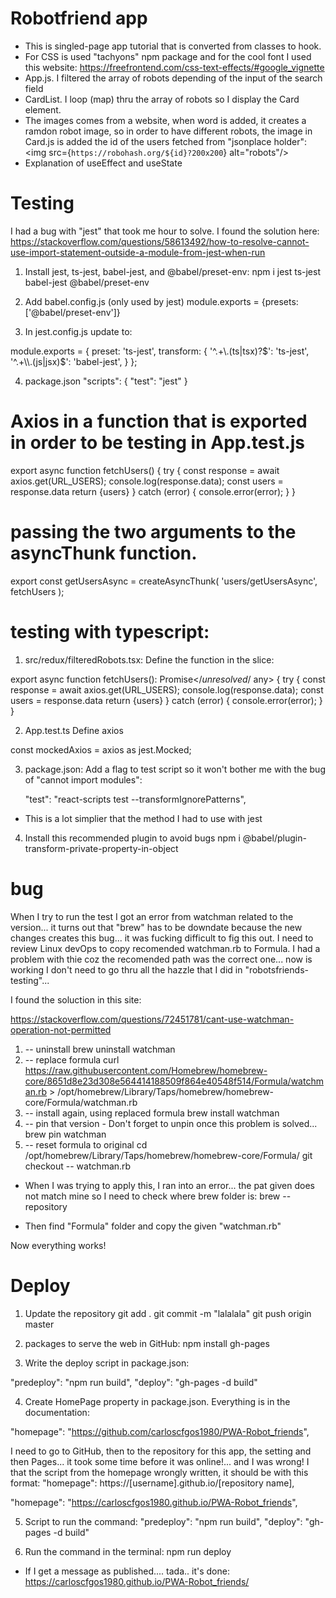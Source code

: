 # Robotfriend app

- This is singled-page app tutorial that is converted from classes to hook.
- For CSS is used "tachyons" npm package and for the cool font I used this website:
  https://freefrontend.com/css-text-effects/#google_vignette
- App.js. I filtered the array of robots depending of the input of the search field
- CardList. I loop (map) thru the array of robots so I display the Card element.
- The images comes from a website, when word is added, it creates a ramdon robot image, so in order to have different robots, the image in Card.js is added the id of the users fetched from "jsonplace holder":
  <img src={`https://robohash.org/${id}?200x200`} alt="robots"/>
- Explanation of useEffect and useState

# Testing

I had a bug with "jest" that took me hour to solve. I found the solution here:
https://stackoverflow.com/questions/58613492/how-to-resolve-cannot-use-import-statement-outside-a-module-from-jest-when-run

1. Install jest, ts-jest, babel-jest, and @babel/preset-env:
   npm i jest ts-jest babel-jest @babel/preset-env

2. Add babel.config.js (only used by jest)
   module.exports = {presets: ['@babel/preset-env']}

3. In jest.config.js update to:

module.exports = {
preset: 'ts-jest',
transform: {
'^.+\\.(ts|tsx)?$': 'ts-jest',
    '^.+\\.(js|jsx)$': 'babel-jest',
}
};

4. package.json
   "scripts": {
   "test": "jest"
   }

# Axios in a function that is exported in order to be testing in App.test.js

export async function fetchUsers() {
try {
const response = await axios.get(URL_USERS);
console.log(response.data);
const users = response.data
return {users}
} catch (error) {
console.error(error);
}
}

# passing the two arguments to the asyncThunk function.

export const getUsersAsync = createAsyncThunk(
'users/getUsersAsync', fetchUsers
);

# testing with typescript:

1. src/redux/filteredRobots.tsx: Define the function in the slice:

export async function fetchUsers(): Promise</_unresolved_/ any> {
try {
const response = await axios.get(URL_USERS);
console.log(response.data);
const users = response.data
return {users}
} catch (error) {
console.error(error);
}
}

2. App.test.ts Define axios

const mockedAxios = axios as jest.Mocked<typeof axios>;

3. package.json: Add a flag to test script so it won't bother me with the bug of "cannot import modules":

   "test": "react-scripts test --transformIgnorePatterns",

- This is a lot simplier that the method I had to use with jest

4. Install this recommended plugin to avoid bugs
   npm i @babel/plugin-transform-private-property-in-object

# bug

When I try to run the test I got an error from watchman related to the version... it turns out that "brew" has to be downdate because the new changes creates this bug... it was fucking difficult to fig this out. I need to review Linux devOps to copy recomended watchman.rb to Formula. I had a problem with thie coz the recomended path was the correct one... now is working I don't need to go thru all the hazzle that I did in "robotsfriends-testing"...

I found the soluction in this site:

https://stackoverflow.com/questions/72451781/cant-use-watchman-operation-not-permitted

1. -- uninstall
   brew uninstall watchman
2. -- replace formula
   curl https://raw.githubusercontent.com/Homebrew/homebrew-core/8651d8e23d308e564414188509f864e40548f514/Formula/watchman.rb > /opt/homebrew/Library/Taps/homebrew/homebrew-core/Formula/watchman.rb
3. -- install again, using replaced formula
   brew install watchman
4. -- pin that version - Don't forget to unpin once this problem is solved...
   brew pin watchman
5. -- reset formula to original
   cd /opt/homebrew/Library/Taps/homebrew/homebrew-core/Formula/
   git checkout -- watchman.rb

- When I was trying to apply this, I ran into an error... the pat given does not match mine so I need to check where brew folder is:
  brew --repository

- Then find "Formula" folder and copy the given "watchman.rb"

Now everything works!

# Deploy

1. Update the repository
   git add .
   git commit -m "lalalala"
   git push origin master

2. packages to serve the web in GitHub:
   npm install gh-pages

3. Write the deploy script in package.json:

"predeploy": "npm run build",
"deploy": "gh-pages -d build"

4. Create HomePage property in package.json. Everything is in the documentation:

"homepage": "https://github.com/carloscfgos1980/PWA-Robot_friends",

I need to go to GitHub, then to the repository for this app, the setting and then Pages... it took some time before it was online!... and I was wrong! I that the script from the homepage wrongly written, it should be with this format:
"homepage": https://[username].github.io/[repository name],

"homepage": "https://carloscfgos1980.github.io/PWA-Robot_friends",

5. Script to run the command:
   "predeploy": "npm run build",
   "deploy": "gh-pages -d build"

6. Run the command in the terminal:
   npm run deploy

- If I get a message as published.... tada.. it's done:
  https://carloscfgos1980.github.io/PWA-Robot_friends/

